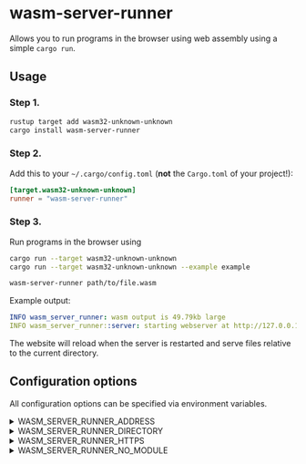# wasm-server-runner

Allows you to run programs in the browser using web assembly using a simple `cargo run`.

## Usage

### Step 1.

```sh
rustup target add wasm32-unknown-unknown
cargo install wasm-server-runner
```

### Step 2.

Add this to your `~/.cargo/config.toml` (**not** the `Cargo.toml` of your project!):

```toml
[target.wasm32-unknown-unknown]
runner = "wasm-server-runner"
```

### Step 3.

Run programs in the browser using
```sh
cargo run --target wasm32-unknown-unknown
cargo run --target wasm32-unknown-unknown --example example

wasm-server-runner path/to/file.wasm
```

Example output:
```yaml
INFO wasm_server_runner: wasm output is 49.79kb large
INFO wasm_server_runner::server: starting webserver at http://127.0.0.1:1334
```

The website will reload when the server is restarted and serve files relative to the current directory.

## Configuration options

All configuration options can be specified via environment variables.

<details>
<summary>WASM_SERVER_RUNNER_ADDRESS</summary>

Default: `127.0.0.1`

Control the address that the server listens on. Set to `0.0.0.0` to allow access from anywhere.

</details>

<details>
<summary>WASM_SERVER_RUNNER_DIRECTORY</summary>

Default: `.`

Can be used to specify where relative path requests are loaded from.

</details>

<details>
<summary>WASM_SERVER_RUNNER_HTTPS</summary>

Default: `false`

Controls whether https is used.

</details>

<details>
<summary>WASM_SERVER_RUNNER_NO_MODULE</summary>

Default: `false`

Controls whether the wasm-bindgen output uses `module`s or not.
</details>
